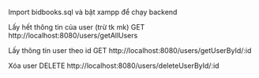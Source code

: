 Import bidbooks.sql và bật xampp để chạy backend

Lấy hết thông tin của user (trừ tk mk)
GET http://localhost:8080/users/getAllUsers

Lấy thông tin user theo id
GET http://localhost:8080/users/getUserById/:id

Xóa user
DELETE http://localhost:8080/users/deleteUserById/:id